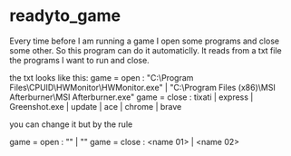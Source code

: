 # readyto_game

Every time before I am running a game I open some programs and close some other. 
So this program can do it automaticlly. 
It reads from a txt file the programs I want to run and close.

the txt looks like this:
game = open : "C:\Program Files\CPUID\HWMonitor\HWMonitor.exe" | "C:\Program Files (x86)\MSI Afterburner\MSI Afterburner.exe"
game = close : tixati | express | Greenshot.exe | update | ace  | chrome |  brave 

you can change it but by the rule

game = open : "<progrm to open path>"  | "<progrm to open path>" 
game = close : <name 01> | <name 02> 


